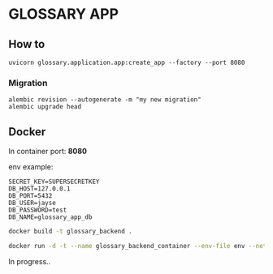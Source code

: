 # GLOSSARY APP

## How to

    uvicorn glossary.application.app:create_app --factory --port 8080

### Migration

    alembic revision --autogenerate -m "my new migration"
    alembic upgrade head

## Docker

In container port: **8080**

env example:

```
SECRET_KEY=SUPERSECRETKEY
DB_HOST=127.0.0.1
DB_PORT=5432
DB_USER=jayse
DB_PASSWORD=test
DB_NAME=glossary_app_db
```

```bash
docker build -t glossary_backend .

docker run -d -t --name glossary_backend_container --env-file env --network host glossary_backend
```

In progress..
